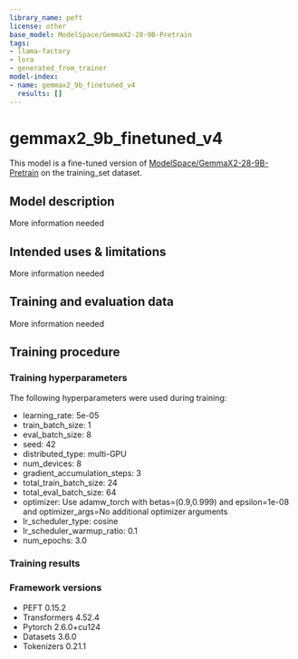 ```yaml
---
library_name: peft
license: other
base_model: ModelSpace/GemmaX2-28-9B-Pretrain
tags:
- llama-factory
- lora
- generated_from_trainer
model-index:
- name: gemmax2_9b_finetuned_v4
  results: []
---
```


<!-- This model card has been generated automatically according to the information the Trainer had access to. You
should probably proofread and complete it, then remove this comment. -->

# gemmax2_9b_finetuned_v4

This model is a fine-tuned version of [ModelSpace/GemmaX2-28-9B-Pretrain](https://huggingface.co/ModelSpace/GemmaX2-28-9B-Pretrain) on the training_set dataset.

## Model description

More information needed

## Intended uses & limitations

More information needed

## Training and evaluation data

More information needed

## Training procedure

### Training hyperparameters

The following hyperparameters were used during training:
- learning_rate: 5e-05
- train_batch_size: 1
- eval_batch_size: 8
- seed: 42
- distributed_type: multi-GPU
- num_devices: 8
- gradient_accumulation_steps: 3
- total_train_batch_size: 24
- total_eval_batch_size: 64
- optimizer: Use adamw_torch with betas=(0.9,0.999) and epsilon=1e-08 and optimizer_args=No additional optimizer arguments
- lr_scheduler_type: cosine
- lr_scheduler_warmup_ratio: 0.1
- num_epochs: 3.0

### Training results



### Framework versions

- PEFT 0.15.2
- Transformers 4.52.4
- Pytorch 2.6.0+cu124
- Datasets 3.6.0
- Tokenizers 0.21.1